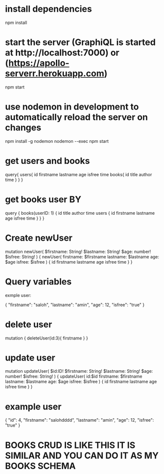 # install dependencies
npm install

# start the server (GraphiQL is started at http://localhost:7000) or (https://apollo-serverr.herokuapp.com)
npm start

# use nodemon in development to automatically reload the server on changes
npm install -g nodemon
nodemon --exec npm start


# get users and books

 query{
  users{
    id
    firstname
    lastname
    age
    isfree
    time
    books{
       id
       title
       author
       time
    }
  }
}


# get books user BY

query {
  books(userID: 1) {
    id
    title
    author
    time
    users {
      id
      firstname
      lastname
      age
      isfree
      time
    }
  }
}


# Create newUser


mutation newUser(
  $firstname: String!
  $lastname: String!
  $age: number!
  $isfree: String!
) {
  newUser(
    firstname: $firstname
    lastname: $lastname
    age: $age
    isfree: $isfree
  ) {
    id
    firstname
    lastname
    age
    isfree
    time
  }
}

# Query variables

exmple user:

{
  "firstname": "saloh",
  "lastname": "amin",
  "age": 12,
  "isfree": "true"
}

# delete user


mutation {
   deleteUser(id:3){
    firstname
  }
}

# update user

mutation   updateUser(
  $id:ID!
  $firstname: String!
  $lastname: String!
  $age: number!
  $isfree: String!
) {
  updateUser(
    id:$id
    firstname: $firstname
    lastname: $lastname
    age: $age
    isfree: $isfree
  ) {
    id
    firstname
    lastname
    age
    isfree
    time
  }
}

# example user

{
  "id": 4,
  "firstname": "salohdddd",
  "lastname": "amin",
  "age": 12,
  "isfree": "true"
}

# BOOKS CRUD IS LIKE THIS IT IS SIMILAR AND YOU CAN DO IT AS MY BOOKS SCHEMA
